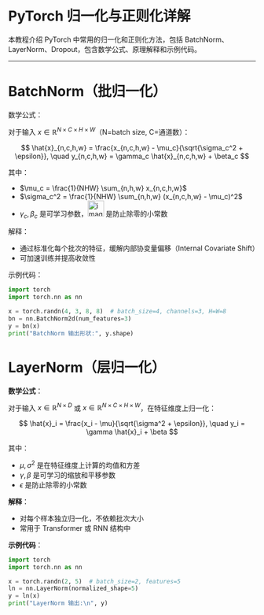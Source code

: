# PyTorch 归一化与正则化详解

本教程介绍 PyTorch 中常用的归一化和正则化方法，包括 BatchNorm、LayerNorm、Dropout，包含数学公式、原理解释和示例代码。

---

# BatchNorm（批归一化）

数学公式：

对于输入 $x \in \mathbb{R}^{N \times C \times H \times W}$（N=batch size, C=通道数）：

$$
\hat{x}_{n,c,h,w} = \frac{x_{n,c,h,w} - \mu_c}{\sqrt{\sigma_c^2 + \epsilon}}, \quad
y_{n,c,h,w} = \gamma_c \hat{x}_{n,c,h,w} + \beta_c
$$

其中：

- $\mu_c = \frac{1}{NHW} \sum_{n,h,w} x_{n,c,h,w}$  
- $\sigma_c^2 = \frac{1}{NHW} \sum_{n,h,w} (x_{n,c,h,w} - \mu_c)^2$  
- $\gamma_c, \beta_c$ 是可学习参数，<img width="33" height="32" alt="image" src="https://github.com/user-attachments/assets/fe35df7d-8149-4366-bfa8-becb8b0b460b" />
 是防止除零的小常数

解释：

- 通过标准化每个批次的特征，缓解内部协变量偏移（Internal Covariate Shift）  
- 可加速训练并提高收敛性  

示例代码：

```python
import torch
import torch.nn as nn

x = torch.randn(4, 3, 8, 8)  # batch_size=4, channels=3, H=W=8
bn = nn.BatchNorm2d(num_features=3)
y = bn(x)
print("BatchNorm 输出形状:", y.shape)
```

# LayerNorm（层归一化）

**数学公式**：

对于输入 $x \in \mathbb{R}^{N \times D}$ 或 $x \in \mathbb{R}^{N \times C \times H \times W}$，在特征维度上归一化：

$$
\hat{x}_i = \frac{x_i - \mu}{\sqrt{\sigma^2 + \epsilon}}, \quad
y_i = \gamma \hat{x}_i + \beta
$$

其中：

- $\mu, \sigma^2$ 是在特征维度上计算的均值和方差  
- $\gamma, \beta$ 是可学习的缩放和平移参数  
- $\epsilon$ 是防止除零的小常数

**解释**：

- 对每个样本独立归一化，不依赖批次大小  
- 常用于 Transformer 或 RNN 结构中  

**示例代码**：

```python
import torch
import torch.nn as nn

x = torch.randn(2, 5)  # batch_size=2, features=5
ln = nn.LayerNorm(normalized_shape=5)
y = ln(x)
print("LayerNorm 输出:\n", y)
```
